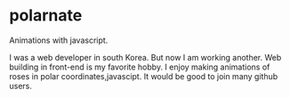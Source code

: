 # polarnate
Animations with javascript.

I was a web developer in south Korea.
But now I am working another.
Web building in front-end is my favorite hobby.
I enjoy making animations of roses in polar coordinates,javascipt.
It would be good to join many github users.
